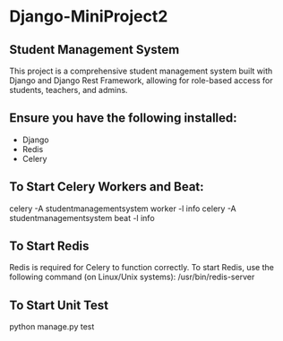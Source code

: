 # Django-MiniProject2

## Student Management System
This project is a comprehensive student management system built with Django and Django Rest Framework, allowing for role-based access for students, teachers, and admins.


## Ensure you have the following installed:
- Django
- Redis 
- Celery

## To Start Celery Workers and Beat:
celery -A studentmanagementsystem worker -l info
celery -A studentmanagementsystem beat -l info

## To Start Redis
Redis is required for Celery to function correctly. To start Redis, use the following command (on Linux/Unix systems):
/usr/bin/redis-server

## To Start Unit Test
python manage.py test
